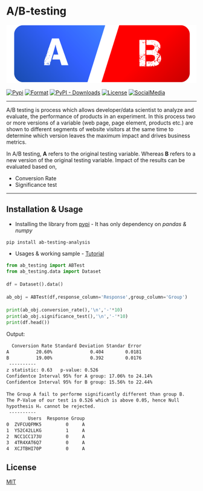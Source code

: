 # A/B-testing

![ab-testing-logo](assets/logo.png)

[![Pypi](https://img.shields.io/pypi/v/ab-testing-analysis?color=blue)](https://pypi.org/project/ab-testing-analysis/)
[![Format](https://img.shields.io/pypi/format/ab-testing-analysis)](https://github.com/mihir-workspace/ab-testing)
[![PyPI - Downloads](https://img.shields.io/pypi/dm/ab-testing-analysis)](https://pypi.org/project/ab-testing-analysis/)
[![License](https://img.shields.io/pypi/l/ab-testing-analysis)](https://github.com/mihir-workspace/ab-testing/blob/main/LICENSE)
[![SocialMedia](https://img.shields.io/twitter/url?style=social&url=https%3A%2F%2Ftwitter.com%2FDeoMihir_7)](https://twitter.com/DeoMihir_7)

---

A/B testing is process which allows developer/data scientist to analyze and evaluate, the performance of products in an experiment. In this process two or more versions of a variable (web page, page element, products etc.) are shown to different segments of website visitors at the same time to determine which version leaves the maximum impact and drives business metrics.

In A/B testing, **A** refers to the original testing variable. Whereas **B** refers to a new version of the original testing variable. Impact of the results can be evaluated based on,
+ Conversion Rate
+ Significance test
----

## Installation & Usage
+ Installing the library from [pypi](https://pypi.org/project/ab-testing-analysis/) - It has only dependency on *pandas & numpy*
```shell
pip install ab-testing-analysis
```
+ Usages & working sample - [Tutorial](https://github.com/mihir-workspace/ab-testing/blob/main/Docs/Tutorial.ipynb)
```python
from ab_testing import ABTest
from ab_testing.data import Dataset

df = Dataset().data()

ab_obj = ABTest(df,response_column='Response',group_column='Group')

print(ab_obj.conversion_rate(),'\n','-'*10)
print(ab_obj.significance_test(),'\n','-'*10)
print(df.head())
```
Output:
```shell
  Conversion Rate Standard Deviation Standar Error
A          20.60%              0.404        0.0181
B          19.00%              0.392        0.0176 
 ----------
z statistic: 0.63	p-value: 0.526
Confidentce Interval 95% for A group: 17.06% to 24.14%
Confidentce Interval 95% for B group: 15.56% to 22.44%

The Group A fail to performe significantly different than group B.
The P-Value of our test is 0.526 which is above 0.05, hence Null hypothesis Hₒ cannot be rejected. 
 ----------
        Users  Response Group
0  ZVFCUQFMK5         0     A
1  Y52C42LLKG         1     A
2  NCC1CC173U         0     A
3  4TR4XAT6Q7         0     A
4  XCJTBHI70P         0     A

```

## License
[MIT ](LICENSE)




